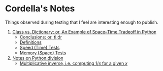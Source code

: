 Cordella's Notes
================

Things observed during testing that I feel are interesting enough to publish.

1. [Class vs. Dictionary; or, An Example of Space–Time Tradeoff in Python][Py:CvD]
    * [Conclusions; or, tl;dr][Py:CvD:TLDR]
    * [Definitions][Py:CvD:DEFS]
    * [Speed (Time) Tests][Py:CvD:SPDT]
    * [Memory (Space) Tests][Py:CvD:MEMT]
2. [Notes on Python division][Py:DIV]
    * [Multiplicative inverse, i.e. computing 1/*x* for a given *x*][Py:DIV:INV]


[Py:CvD]: https://github.com/cordella/notes/blob/master/ClassVsDictionary_gist-2861038.md#class-vs-dictionary-or-an-example-of-space%E2%80%93time-tradeoff-in-python
[Py:CvD:TLDR]: https://github.com/cordella/notes/blob/master/ClassVsDictionary_gist-2861038.md#conclusions-or-tldr
[Py:CvD:DEFS]: https://github.com/cordella/notes/blob/master/ClassVsDictionary_gist-2861038.md#definitions
[Py:CvD:SPDT]: https://github.com/cordella/notes/blob/master/ClassVsDictionary_gist-2861038.md#speed-time-tests
[Py:CvD:MEMT]: https://github.com/cordella/notes/blob/master/ClassVsDictionary_gist-2861038.md#memory-space-tests

[Py:DIV]: https://github.com/cordella/notes/blob/master/PythonDivision.md#notes-on-python-division
[Py:DIV:INV]: https://github.com/cordella/notes/blob/master/PythonDivision.md#multiplicative-inverse-ie-computing-1x-for-a-given-x
